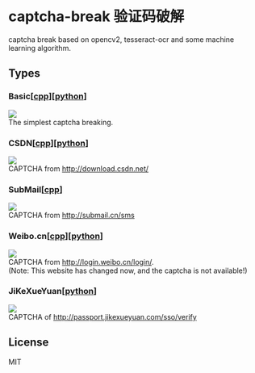 # captcha-break 验证码破解
captcha break based on opencv2, tesseract-ocr and some machine learning algorithm.

## Types
### Basic[[cpp](./basic/cpp)][[python](./basic/python)]
![](./basic/basic.jpg)  
The simplest captcha breaking.

### CSDN[[cpp](./csdn/cpp)][[python](./csdn/python)]
![](./csdn/csdn.png)  
CAPTCHA from http://download.csdn.net/

### SubMail[[cpp](./submail/cpp)]
![](./submail/submail.png)   
CAPTCHA from http://submail.cn/sms

### Weibo.cn[[cpp](./weibo.cn/cpp)][[python](./weibo.cn/python)]
![](./weibo.cn/weibo.cn.png)  
CAPTCHA from http://login.weibo.cn/login/.  
(Note: This website has changed now, and the captcha is not available!)

### JiKeXueYuan[[python](./jikexueyuan/python)]
![](./jikexueyuan/jikexueyuan.png)   
CAPTCHA of http://passport.jikexueyuan.com/sso/verify

## License
MIT

